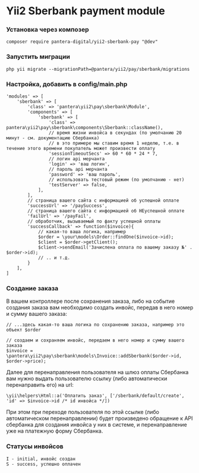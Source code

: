# Yii2 Sberbank payment module

### Установка через композер
```
composer require pantera-digital/yii2-sberbank-pay "@dev"
```

### Запустить миграции
```
php yii migrate --migrationPath=@pantera/yii2/pay/sberbank/migrations
```

### Настройка, добавить в config/main.php

```
'modules' => [
    'sberbank' => [
        'class' => 'pantera\yii2\pay\sberbank\Module',
        'components' => [
            'sberbank' => [
                'class' => pantera\yii2\pay\sberbank\components\Sberbank::className(),
                // время жизни инвойса в секундах (по умолчанию 20 минут - см. документацию Сбербанка)
                // в это примере мы ставим время 1 неделю, т.е. в течение этого времени покупатель может произвести оплату
                'sessionTimeoutSecs' => 60 * 60 * 24 * 7,
                // логин api мерчанта
                'login' => 'ваш логин',
                // пароль api мерчанта
                'password' => 'ваш пароль',
                // использовать тестовый режим (по умолчанию - нет)
                'testServer' => false,
            ],
        ],
        // страница вашего сайта с информацией об успешной оплате
        'successUrl' => '/paySuccess',
        // страница вашего сайта с информацией об НЕуспешной оплате
        'failUrl' => '/payFail',
        // обработчик, вызываемый по факту успешной оплаты
        'successCallback' => function($invoice){
            // какая-то ваша логика, например
            $order = \your\models\Order::findOne($invoice->id);
            $client = $order->getClient();
            $client->sendEmail('Зачислена оплата по вашему заказу №' . $order->id);
            // .. и т.д.
        }
    ],
]
```

### Создание заказа

В вашем контроллере после сохранения заказа, либо на событие создания заказа вам необходимо создать инвойс, передав в него номер и сумму вашего заказа:

```
// ...здесь какая-то ваша логика по сохранению заказа, например это объект $order

// создаем и сохраняем инвойс, передаем в него номер и сумму вашего заказа
$invoice = \pantera\yii2\pay\sberbank\models\Invoice::addSberbank($order->id, $order->price);
```

Далее для перенаправления пользователя на шлюз оплаты Сбербанка вам нужно выдать пользователю ссылку (либо автоматически перенаправить его) на url:

```
\yii\helpers\Html::a('Оплатить заказ', ['/sberbank/default/create', 'id' => $invoice->id /* id инвойса */])
```

При этом при переходе пользователя по этой ссылке (либо автоматическом перенаправлении) будет произведено обращение к API сбербанка для создания инвойса у них в системе, и перенаправление уже на платежную форму Сбербанка.

### Статусы инвойсов
```
I - initial, инвойс создан
S - success, успешно оплачен
```
